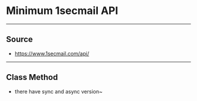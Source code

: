 # Minimum 1secmail API

---

## Source

- https://www.1secmail.com/api/

---

## Class Method

- there have sync and async version~
    

